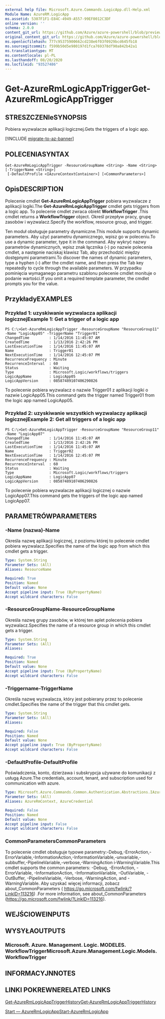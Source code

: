 ```yaml
---
external help file: Microsoft.Azure.Commands.LogicApp.dll-Help.xml
Module Name: AzureRM.LogicApp
ms.assetid: 5307F1F1-E84C-4949-A557-99EF0012C3DF
online version: ''
schema: 2.0.0
content_git_url: https://github.com/Azure/azure-powershell/blob/preview/src/ResourceManager/LogicApp/Commands.LogicApp/help/Get-AzureRmLogicAppTrigger.md
original_content_git_url: https://github.com/Azure/azure-powershell/blob/preview/src/ResourceManager/LogicApp/Commands.LogicApp/help/Get-AzureRmLogicAppTrigger.md
ms.openlocfilehash: 777c95375900662cd238e6f03f0929bcd645fb18
ms.sourcegitcommit: f599b50d5e980197d1fca769378df90a842b42a1
ms.translationtype: MT
ms.contentlocale: pl-PL
ms.lasthandoff: 08/20/2020
ms.locfileid: "93527486"
---
```

# <span data-ttu-id="a8e66-101">Get-AzureRmLogicAppTrigger</span><span class="sxs-lookup"><span data-stu-id="a8e66-101">Get-AzureRmLogicAppTrigger</span></span>

## <span data-ttu-id="a8e66-102">STRESZCZENIe</span><span class="sxs-lookup"><span data-stu-id="a8e66-102">SYNOPSIS</span></span>
<span data-ttu-id="a8e66-103">Pobiera wyzwalacze aplikacji logicznej.</span><span class="sxs-lookup"><span data-stu-id="a8e66-103">Gets the triggers of a logic app.</span></span>

[!INCLUDE [migrate-to-az-banner](../../includes/migrate-to-az-banner.md)]

## <span data-ttu-id="a8e66-104">POLECENIA</span><span class="sxs-lookup"><span data-stu-id="a8e66-104">SYNTAX</span></span>

```
Get-AzureRmLogicAppTrigger -ResourceGroupName <String> -Name <String> [-TriggerName <String>]
 [-DefaultProfile <IAzureContextContainer>] [<CommonParameters>]
```

## <span data-ttu-id="a8e66-105">Opis</span><span class="sxs-lookup"><span data-stu-id="a8e66-105">DESCRIPTION</span></span>
<span data-ttu-id="a8e66-106">Polecenie cmdlet **Get-AzureRmLogicAppTrigger** pobiera wyzwalacze z aplikacji logiki.</span><span class="sxs-lookup"><span data-stu-id="a8e66-106">The **Get-AzureRmLogicAppTrigger** cmdlet gets triggers from a logic app.</span></span>
<span data-ttu-id="a8e66-107">To polecenie cmdlet zwraca obiekt **WorkflowTrigger** .</span><span class="sxs-lookup"><span data-stu-id="a8e66-107">This cmdlet returns a **WorkflowTrigger** object.</span></span>
<span data-ttu-id="a8e66-108">Określ przepływ pracy, grupę zasobów i wyzwalacz.</span><span class="sxs-lookup"><span data-stu-id="a8e66-108">Specify the workflow, resource group, and trigger.</span></span>

<span data-ttu-id="a8e66-109">Ten moduł obsługuje parametry dynamiczne.</span><span class="sxs-lookup"><span data-stu-id="a8e66-109">This module supports dynamic parameters.</span></span>
<span data-ttu-id="a8e66-110">Aby użyć parametru dynamicznego, wpisz go w poleceniu.</span><span class="sxs-lookup"><span data-stu-id="a8e66-110">To use a dynamic parameter, type it in the command.</span></span>
<span data-ttu-id="a8e66-111">Aby wykryć nazwy parametrów dynamicznych, wpisz znak łącznika (-) po nazwie polecenia cmdlet, a następnie naciskaj klawisz Tab, aby przechodzić między dostępnymi parametrami.</span><span class="sxs-lookup"><span data-stu-id="a8e66-111">To discover the names of dynamic parameters, type a hyphen (-) after the cmdlet name, and then press the Tab key repeatedly to cycle through the available parameters.</span></span>
<span data-ttu-id="a8e66-112">W przypadku pominięcia wymaganego parametru szablonu polecenie cmdlet monituje o podanie wartości.</span><span class="sxs-lookup"><span data-stu-id="a8e66-112">If you omit a required template parameter, the cmdlet prompts you for the value.</span></span>

## <span data-ttu-id="a8e66-113">Przykłady</span><span class="sxs-lookup"><span data-stu-id="a8e66-113">EXAMPLES</span></span>

### <span data-ttu-id="a8e66-114">Przykład 1: uzyskiwanie wyzwalacza aplikacji logicznej</span><span class="sxs-lookup"><span data-stu-id="a8e66-114">Example 1: Get a trigger of a logic app</span></span>
```
PS C:\>Get-AzureRmLogicAppTrigger -ResourceGroupName "ResourceGroup11" -Name "LogicApp05" -TriggerName "Trigger01"
ChangedTime         : 1/14/2016 11:45:07 AM
CreatedTime         : 1/13/2016 2:42:26 PM
LastExecutionTime   : 1/14/2016 11:45:07 AM
Name                : Trigger01
NextExecutionTime   : 1/14/2016 12:45:07 PM
RecurrenceFrequency : Minute
RecurrenceInterval  : 60
Status              : Waiting
Type                : Microsoft.Logic/workflows/triggers
LogicAppName        : LogicApp05
LogicAppVersion     : 08587489107406290826
```

<span data-ttu-id="a8e66-115">To polecenie pobiera wyzwalacz o nazwie Trigger01 z aplikacji logiki o nazwie LogicApp05.</span><span class="sxs-lookup"><span data-stu-id="a8e66-115">This command gets the trigger named Trigger01 from the logic app named LogicApp05.</span></span>

### <span data-ttu-id="a8e66-116">Przykład 2: uzyskiwanie wszystkich wyzwalaczy aplikacji logicznej</span><span class="sxs-lookup"><span data-stu-id="a8e66-116">Example 2: Get all triggers of a logic app</span></span>
```
PS C:\>Get-AzureRmLogicAppTrigger -ResourceGroupName "ResourceGroup11" -Name "LogicApp07"
ChangedTime         : 1/14/2016 11:45:07 AM
CreatedTime         : 1/13/2016 2:42:26 PM
LastExecutionTime   : 1/14/2016 11:45:07 AM
Name                : Trigger02
NextExecutionTime   : 1/14/2016 12:45:07 PM
RecurrenceFrequency : Minute
RecurrenceInterval  : 60
Status              : Waiting
Type                : Microsoft.Logic/workflows/triggers
LogicAppName        : LogicApp07
LogicAppVersion     : 08587489107406290826
```

<span data-ttu-id="a8e66-117">To polecenie pobiera wyzwalacze aplikacji logicznej o nazwie LogicApp07.</span><span class="sxs-lookup"><span data-stu-id="a8e66-117">This command gets the triggers of the logic app named LogicApp07.</span></span>

## <span data-ttu-id="a8e66-118">PARAMETRÓW</span><span class="sxs-lookup"><span data-stu-id="a8e66-118">PARAMETERS</span></span>

### <span data-ttu-id="a8e66-119">-Name (nazwa)</span><span class="sxs-lookup"><span data-stu-id="a8e66-119">-Name</span></span>
<span data-ttu-id="a8e66-120">Określa nazwę aplikacji logicznej, z poziomu której to polecenie cmdlet pobiera wyzwalacz.</span><span class="sxs-lookup"><span data-stu-id="a8e66-120">Specifies the name of the logic app from which this cmdlet gets a trigger.</span></span>

```yaml
Type: System.String
Parameter Sets: (All)
Aliases: ResourceName

Required: True
Position: Named
Default value: None
Accept pipeline input: True (ByPropertyName)
Accept wildcard characters: False
```

### <span data-ttu-id="a8e66-121">-ResourceGroupName</span><span class="sxs-lookup"><span data-stu-id="a8e66-121">-ResourceGroupName</span></span>
<span data-ttu-id="a8e66-122">Określa nazwę grupy zasobów, w której ten aplet polecenia pobiera wyzwalacz.</span><span class="sxs-lookup"><span data-stu-id="a8e66-122">Specifies the name of a resource group in which this cmdlet gets a trigger.</span></span>

```yaml
Type: System.String
Parameter Sets: (All)
Aliases: 

Required: True
Position: Named
Default value: None
Accept pipeline input: True (ByPropertyName)
Accept wildcard characters: False
```

### <span data-ttu-id="a8e66-123">-Triggername</span><span class="sxs-lookup"><span data-stu-id="a8e66-123">-TriggerName</span></span>
<span data-ttu-id="a8e66-124">Określa nazwę wyzwalacza, który jest pobierany przez to polecenie cmdlet.</span><span class="sxs-lookup"><span data-stu-id="a8e66-124">Specifies the name of the trigger that this cmdlet gets.</span></span>

```yaml
Type: System.String
Parameter Sets: (All)
Aliases: 

Required: False
Position: Named
Default value: None
Accept pipeline input: True (ByPropertyName)
Accept wildcard characters: False
```

### <span data-ttu-id="a8e66-125">-DefaultProfile</span><span class="sxs-lookup"><span data-stu-id="a8e66-125">-DefaultProfile</span></span>
<span data-ttu-id="a8e66-126">Poświadczenia, konto, dzierżawa i subskrypcja używane do komunikacji z usługą Azure.</span><span class="sxs-lookup"><span data-stu-id="a8e66-126">The credentials, account, tenant, and subscription used for communication with azure.</span></span>

```yaml
Type: Microsoft.Azure.Commands.Common.Authentication.Abstractions.IAzureContextContainer
Parameter Sets: (All)
Aliases: AzureRmContext, AzureCredential

Required: False
Position: Named
Default value: None
Accept pipeline input: False
Accept wildcard characters: False
```

### <span data-ttu-id="a8e66-127">CommonParameters</span><span class="sxs-lookup"><span data-stu-id="a8e66-127">CommonParameters</span></span>
<span data-ttu-id="a8e66-128">To polecenie cmdlet obsługuje typowe parametry:-Debug,-ErrorAction,-ErrorVariable,-InformationAction,-InformationVariable,-unvariable,-subbuffer,-PipelineVariable,-verbose,-WarningAction i-WarningVariable.</span><span class="sxs-lookup"><span data-stu-id="a8e66-128">This cmdlet supports the common parameters: -Debug, -ErrorAction, -ErrorVariable, -InformationAction, -InformationVariable, -OutVariable, -OutBuffer, -PipelineVariable, -Verbose, -WarningAction, and -WarningVariable.</span></span> <span data-ttu-id="a8e66-129">Aby uzyskać więcej informacji, zobacz about_CommonParameters ( https://go.microsoft.com/fwlink/?LinkID=113216) .</span><span class="sxs-lookup"><span data-stu-id="a8e66-129">For more information, see about_CommonParameters (https://go.microsoft.com/fwlink/?LinkID=113216).</span></span>

## <span data-ttu-id="a8e66-130">WEJŚCIOWE</span><span class="sxs-lookup"><span data-stu-id="a8e66-130">INPUTS</span></span>

## <span data-ttu-id="a8e66-131">WYSYŁA</span><span class="sxs-lookup"><span data-stu-id="a8e66-131">OUTPUTS</span></span>

### <span data-ttu-id="a8e66-132">Microsoft. Azure. Management. Logic. MODELES. WorkflowTrigger</span><span class="sxs-lookup"><span data-stu-id="a8e66-132">Microsoft.Azure.Management.Logic.Models.WorkflowTrigger</span></span>

## <span data-ttu-id="a8e66-133">INFORMACYJN</span><span class="sxs-lookup"><span data-stu-id="a8e66-133">NOTES</span></span>

## <span data-ttu-id="a8e66-134">LINKI POKREWNE</span><span class="sxs-lookup"><span data-stu-id="a8e66-134">RELATED LINKS</span></span>

[<span data-ttu-id="a8e66-135">Get-AzureRmLogicAppTriggerHistory</span><span class="sxs-lookup"><span data-stu-id="a8e66-135">Get-AzureRmLogicAppTriggerHistory</span></span>](./Get-AzureRmLogicAppTriggerHistory.md)

[<span data-ttu-id="a8e66-136">Start — AzureRmLogicApp</span><span class="sxs-lookup"><span data-stu-id="a8e66-136">Start-AzureRmLogicApp</span></span>](./Start-AzureRmLogicApp.md)


